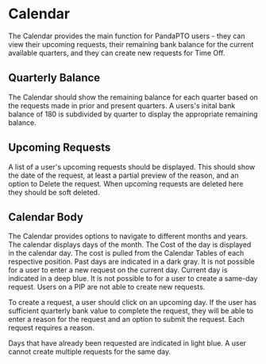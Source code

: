 # Calendar
The Calendar provides the main function for PandaPTO users - they can view their upcoming requests, their remaining bank balance for the current available quarters, and they can create new requests for Time Off.

## Quarterly Balance
The Calendar should show the remaining balance for each quarter based on the requests made in prior and present quarters. A users's inital bank balance of 180 is subdivided by quarter to display the appropriate remaining balance.

## Upcoming Requests
A list of a user's upcoming requests should be displayed. This should show the date of the request, at least a partial preview of the reason, and an option to Delete the request. When upcoming requests are deleted here they should be soft deleted.

## Calendar Body
The Calendar provides options to navigate to different months and years. The calendar displays days of the month. The Cost of the day is displayed in the calendar day. The cost is pulled from the Calendar Tables of each respective position. Past days are indicated in a dark gray. It is not possible for a user to enter a new request on the current day. Current day is indicated in a deep blue. It is not possible to for a user to create a same-day request. Users on a PIP are not able to create new requests.

To create a request, a user should click on an upcoming day. If the user has sufficient quarterly bank value to complete the request, they will be able to enter a reason for the request and  an option to submit the request. Each request requires a reason. 

Days that have already been requested are indicated in light blue. A user cannot create multiple requests for the same day.